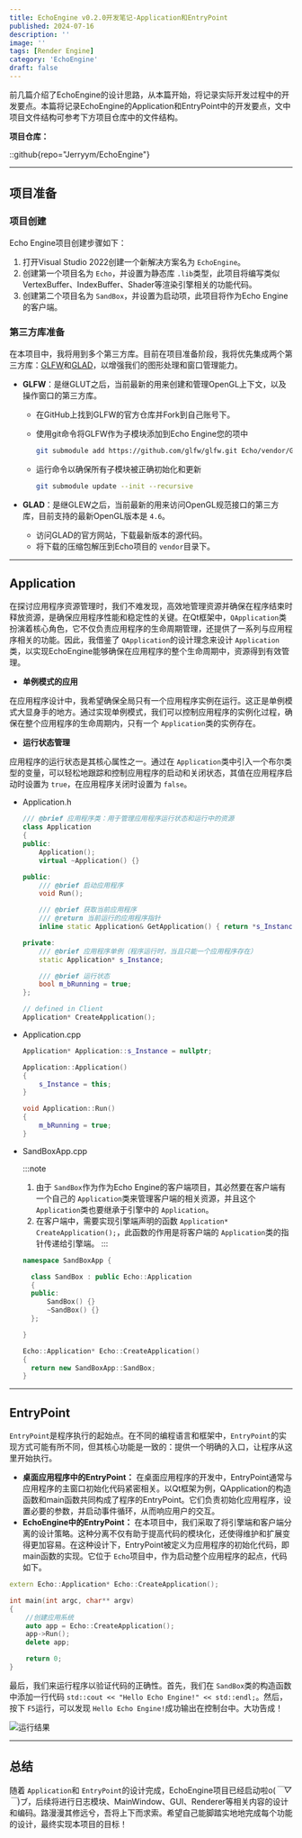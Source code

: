```yaml
---
title: EchoEngine v0.2.0开发笔记-Application和EntryPoint
published: 2024-07-16
description: ''
image: ''
tags: [Render Engine]
category: 'EchoEngine'
draft: false
---
```

前几篇介绍了EchoEngine的设计思路，从本篇开始，将记录实际开发过程中的开发要点。本篇将记录EchoEngine的Application和EntryPoint中的开发要点，文中项目文件结构可参考下方项目仓库中的文件结构。

**项目仓库：**

::github{repo="Jerryym/EchoEngine"}

---

## 项目准备

### 项目创建

Echo Engine项目创建步骤如下：

1. 打开Visual Studio 2022创建一个新解决方案名为 `EchoEngine`。
2. 创建第一个项目名为 `Echo`，并设置为静态库 `.lib`类型，此项目将编写类似VertexBuffer、IndexBuffer、Shader等渲染引擎相关的功能代码。
3. 创建第二个项目名为 `SandBox`，并设置为启动项，此项目将作为Echo Engine的客户端。

### 第三方库准备

在本项目中，我将用到多个第三方库。目前在项目准备阶段，我将优先集成两个第三方库：[GLFW](https://github.com/glfw/glfw)和[GLAD](https://glad.dav1d.de/)，以增强我们的图形处理和窗口管理能力。

* **GLFW**：是继GLUT之后，当前最新的用来创建和管理OpenGL上下文，以及操作窗口的第三方库。

  * 在GitHub上找到GLFW的官方仓库并Fork到自己账号下。
  * 使用git命令将GLFW作为子模块添加到Echo Engine您的项中

    ```bash
    git submodule add https://github.com/glfw/glfw.git Echo/vendor/GLFW
    ```

  * 运行命令以确保所有子模块被正确初始化和更新

    ```bash
    git submodule update --init --recursive
    ```

* **GLAD**：是继GLEW之后，当前最新的用来访问OpenGL规范接口的第三方库，目前支持的最新OpenGL版本是 `4.6`。

  * 访问GLAD的官方网站，下载最新版本的源代码。
  * 将下载的压缩包解压到Echo项目的 `vendor`目录下。

---

## Application

在探讨应用程序资源管理时，我们不难发现，高效地管理资源并确保在程序结束时释放资源，是确保应用程序性能和稳定性的关键。在Qt框架中，`QApplication`类扮演着核心角色，它不仅负责应用程序的生命周期管理，还提供了一系列与应用程序相关的功能。因此，我借鉴了 `QApplication`的设计理念来设计 `Application`类，以实现EchoEngine能够确保在应用程序的整个生命周期中，资源得到有效管理。

* **单例模式的应用**

在应用程序设计中，我希望确保全局只有一个应用程序实例在运行。这正是单例模式大显身手的地方。通过实现单例模式，我们可以控制应用程序的实例化过程，确保在整个应用程序的生命周期内，只有一个 `Application`类的实例存在。

* **运行状态管理**

应用程序的运行状态是其核心属性之一。通过在 `Application`类中引入一个布尔类型的变量，可以轻松地跟踪和控制应用程序的启动和关闭状态，其值在应用程序启动时设置为 `true`，在应用程序关闭时设置为 `false`。

* Application.h

  ```cpp
  /// @brief 应用程序类：用于管理应用程序运行状态和运行中的资源
  class Application
  {
  public:
      Application();
      virtual ~Application() {}

  public:
      /// @brief 启动应用程序
      void Run();

      /// @brief 获取当前应用程序
      /// @return 当前运行的应用程序指针
      inline static Application& GetApplication() { return *s_Instance; }

  private:
      /// @brief 应用程序单例（程序运行时，当且只能一个应用程序存在）
      static Application* s_Instance;

      /// @brief 运行状态
      bool m_bRunning = true;
  };

  // defined in Client 
  Application* CreateApplication();
  ```

* Application.cpp

  ```cpp
  Application* Application::s_Instance = nullptr;

  Application::Application()
  {
      s_Instance = this;
  }

  void Application::Run()
  {
      m_bRunning = true;
  }
  ```

* SandBoxApp.cpp

  :::note
  1. 由于 `SandBox`作为作为Echo Engine的客户端项目，其必然要在客户端有一个自己的 `Application`类来管理客户端的相关资源，并且这个 `Application`类也要继承于引擎中的 `Application`。
  2. 在客户端中，需要实现引擎端声明的函数 `Application* CreateApplication();`，此函数的作用是将客户端的 `Application`类的指针传递给引擎端。
  :::

  ```cpp
  namespace SandBoxApp {

    class SandBox : public Echo::Application
    {
    public:
        SandBox() {}
        ~SandBox() {}
    };

  }

  Echo::Application* Echo::CreateApplication()
  {
    return new SandBoxApp::SandBox;
  }

  ```

---

## EntryPoint

`EntryPoint`是程序执行的起始点。在不同的编程语言和框架中，`EntryPoint`的实现方式可能有所不同，但其核心功能是一致的：提供一个明确的入口，让程序从这里开始执行。

* **桌面应用程序中的EntryPoint：**
  在桌面应用程序的开发中，EntryPoint通常与应用程序的主窗口初始化代码紧密相关。以Qt框架为例，QApplication的构造函数和main函数共同构成了程序的EntryPoint。它们负责初始化应用程序，设置必要的参数，并启动事件循环，从而响应用户的交互。
* **EchoEngine中的EntryPoint：**
  在本项目中，我们采取了将引擎端和客户端分离的设计策略。这种分离不仅有助于提高代码的模块化，还使得维护和扩展变得更加容易。在这种设计下，EntryPoint被定义为应用程序的初始化代码，即main函数的实现。它位于 `Echo`项目中，作为启动整个应用程序的起点，代码如下。

```cpp
extern Echo::Application* Echo::CreateApplication();

int main(int argc, char** argv)
{
    //创建应用系统
    auto app = Echo::CreateApplication();
    app->Run();
    delete app;

    return 0;
}
```

最后，我们来运行程序以验证代码的正确性。首先，我们在 `SandBox`类的构造函数中添加一行代码 `std::cout << "Hello Echo Engine!" << std::endl;`。然后，按下 `F5`运行，可以发现 `Hello Echo Engine!`成功输出在控制台中。大功告成！

![运行结果](EntryPoint.png)

---

## 总结

随着 `Application`和 `EntryPoint`的设计完成，EchoEngine项目已经启动啦o(*￣▽￣*)ブ，后续将进行日志模块、MainWindow、GUI、Renderer等相关内容的设计和编码。路漫漫其修远兮，吾将上下而求索。希望自己能脚踏实地地完成每个功能的设计，最终实现本项目的目标！
